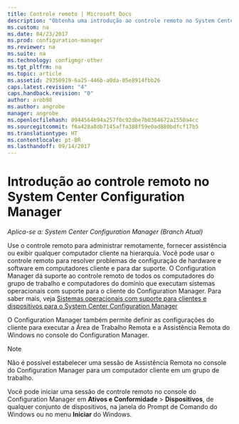 ```yaml
---
title: Controle remoto | Microsoft Docs
description: "Obtenha uma introdução ao controle remoto no System Center Configuration Manager."
ms.custom: na
ms.date: 04/23/2017
ms.prod: configuration-manager
ms.reviewer: na
ms.suite: na
ms.technology: configmgr-other
ms.tgt_pltfrm: na
ms.topic: article
ms.assetid: 29350919-6a25-446b-a0da-05e8914fbb26
caps.latest.revision: "4"
caps.handback.revision: "0"
author: arob98
ms.author: angrobe
manager: angrobe
ms.openlocfilehash: 0944564b94a257f0c92dbe7b0364672a1550a4cc
ms.sourcegitcommit: f6a428a8db7145affa388f59e0ad880bdfcf17b5
ms.translationtype: HT
ms.contentlocale: pt-BR
ms.lasthandoff: 09/14/2017
---
```

# <a name="introduction-to-remote-control-in-system-center-configuration-manager"></a>Introdução ao controle remoto no System Center Configuration Manager

*Aplica-se a: System Center Configuration Manager (Branch Atual)*

Use o controle remoto para administrar remotamente, fornecer assistência ou exibir qualquer computador cliente na hierarquia. Você pode usar o controle remoto para resolver problemas de configuração de hardware e software em computadores cliente e para dar suporte. O Configuration Manager dá suporte ao controle remoto de todos os computadores do grupo de trabalho e computadores do domínio que executam sistemas operacionais com suporte para o cliente do Configuration Manager. Para saber mais, veja [Sistemas operacionais com suporte para clientes e dispositivos para o System Center Configuration Manager](../../../../core/plan-design/configs/supported-operating-systems-for-clients-and-devices.md)

O Configuration Manager também permite definir as configurações do cliente para executar a Área de Trabalho Remota e a Assistência Remota do Windows no console do Configuration Manager.  

> [!NOTE]  
>  Não é possível estabelecer uma sessão de Assistência Remota no console do Configuration Manager para um computador cliente em um grupo de trabalho. 

 Você pode iniciar uma sessão de controle remoto no console do Configuration Manager em **Ativos e Conformidade** > **Dispositivos**, de qualquer conjunto de dispositivos, na janela do Prompt de Comando do Windows ou no menu **Iniciar** do Windows.  
